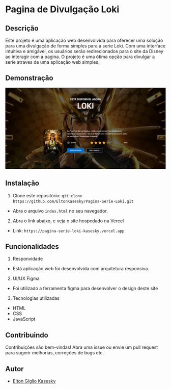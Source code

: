# Pagina de Divulgação Loki

## Descrição
Este projeto é uma aplicação web desenvolvida para oferecer uma solução para uma divulgação de forma simples para a serie Loki. Com uma interface intuitiva e amigável, os usuários serão redirecionados para o site da Disney ao interagir com a pagina. O projeto é uma ótima opção para divulgar a serie atraves de uma aplicação web simples.

## Demonstração
![Resultado final do site](src/images/viewsite.png)

## Instalação
1. Clone este repositório: `git clone https://github.com/EltonKasesky/Pagina-Serie-Loki.git`
- Abra o arquivo `index.html` no seu navegador.

2. Abra o link abaixo, e veja o site hospedado na Vercel
- Link: `https://pagina-serie-loki-kasesky.vercel.app`

## Funcionalidades
1. Responvidade
- Está aplicação web foi desenvolvida com arquitetura responsiva.

2. UI/UX Figma
- Foi utilizado a ferramenta figma para desenvolver o design deste site

3. Tecnologias utilizadas
- HTML
- CSS
- JavaScript

## Contribuindo
Contribuições são bem-vindas! Abra uma issue ou envie um pull request para sugerir melhorias, correções de bugs etc.

## Autor
- [Elton Giglio Kasesky](https://github.com/EltonKasesky)